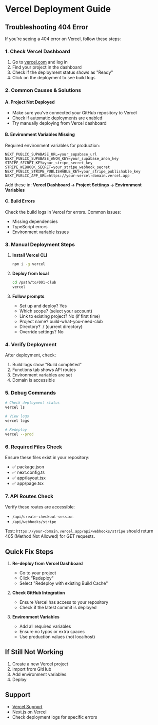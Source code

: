 # Vercel Deployment Guide

## Troubleshooting 404 Error

If you're seeing a 404 error on Vercel, follow these steps:

### 1. Check Vercel Dashboard

1. Go to [vercel.com](https://vercel.com) and log in
2. Find your project in the dashboard
3. Check if the deployment status shows as "Ready"
4. Click on the deployment to see build logs

### 2. Common Causes & Solutions

#### A. Project Not Deployed
- Make sure you've connected your GitHub repository to Vercel
- Check if automatic deployments are enabled
- Try manually deploying from Vercel dashboard

#### B. Environment Variables Missing
Required environment variables for production:
```
NEXT_PUBLIC_SUPABASE_URL=your_supabase_url
NEXT_PUBLIC_SUPABASE_ANON_KEY=your_supabase_anon_key
STRIPE_SECRET_KEY=your_stripe_secret_key
STRIPE_WEBHOOK_SECRET=your_stripe_webhook_secret
NEXT_PUBLIC_STRIPE_PUBLISHABLE_KEY=your_stripe_publishable_key
NEXT_PUBLIC_APP_URL=https://your-vercel-domain.vercel.app
```

Add these in: **Vercel Dashboard → Project Settings → Environment Variables**

#### C. Build Errors
Check the build logs in Vercel for errors. Common issues:
- Missing dependencies
- TypeScript errors
- Environment variable issues

### 3. Manual Deployment Steps

1. **Install Vercel CLI**
   ```bash
   npm i -g vercel
   ```

2. **Deploy from local**
   ```bash
   cd /path/to/001-club
   vercel
   ```

3. **Follow prompts**
   - Set up and deploy? Yes
   - Which scope? (select your account)
   - Link to existing project? No (if first time)
   - Project name? build-what-you-need-club
   - Directory? ./ (current directory)
   - Override settings? No

### 4. Verify Deployment

After deployment, check:
1. Build logs show "Build completed"
2. Functions tab shows API routes
3. Environment variables are set
4. Domain is accessible

### 5. Debug Commands

```bash
# Check deployment status
vercel ls

# View logs
vercel logs

# Redeploy
vercel --prod
```

### 6. Required Files Check

Ensure these files exist in your repository:
- ✅ package.json
- ✅ next.config.ts
- ✅ app/layout.tsx
- ✅ app/page.tsx

### 7. API Routes Check

Verify these routes are accessible:
- `/api/create-checkout-session`
- `/api/webhooks/stripe`

Test: `https://your-domain.vercel.app/api/webhooks/stripe` should return 405 (Method Not Allowed) for GET requests.

## Quick Fix Steps

1. **Re-deploy from Vercel Dashboard**
   - Go to your project
   - Click "Redeploy"
   - Select "Redeploy with existing Build Cache"

2. **Check GitHub Integration**
   - Ensure Vercel has access to your repository
   - Check if the latest commit is deployed

3. **Environment Variables**
   - Add all required variables
   - Ensure no typos or extra spaces
   - Use production values (not localhost)

## If Still Not Working

1. Create a new Vercel project
2. Import from GitHub
3. Add environment variables
4. Deploy

## Support

- [Vercel Support](https://vercel.com/support)
- [Next.js on Vercel](https://vercel.com/docs/frameworks/nextjs)
- Check deployment logs for specific errors